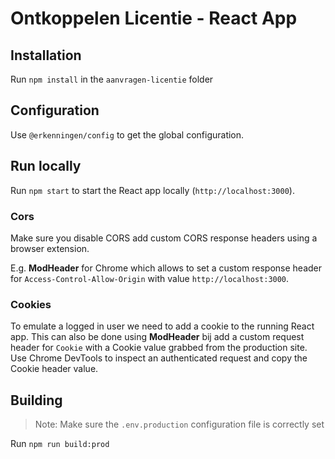 # Ontkoppelen Licentie - React App

## Installation

Run `npm install` in the `aanvragen-licentie` folder

## Configuration

Use `@erkenningen/config` to get the global configuration.

## Run locally

Run `npm start` to start the React app locally (`http://localhost:3000`).

### Cors

Make sure you disable CORS add custom CORS response headers using a browser extension.

E.g. **ModHeader** for Chrome which allows to set a custom response header for `Access-Control-Allow-Origin` with value `http://localhost:3000`.

### Cookies

To emulate a logged in user we need to add a cookie to the running React app. This can also be done using **ModHeader** bij add a custom request header for `Cookie` with a Cookie value grabbed from the production site. Use Chrome DevTools to inspect an authenticated request and copy the Cookie header value. 

## Building

> Note: Make sure the `.env.production` configuration file is correctly set

Run `npm run build:prod`
